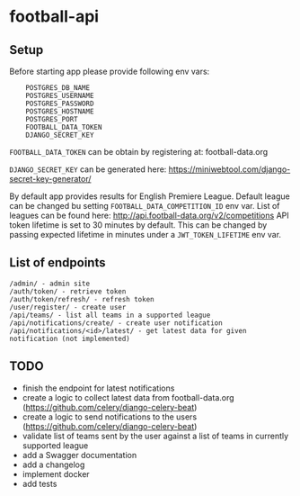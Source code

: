 # football-api
## Setup
Before starting app please provide following env vars:

```
    POSTGRES_DB_NAME
    POSTGRES_USERNAME
    POSTGRES_PASSWORD
    POSTGRES_HOSTNAME
    POSTGRES_PORT
    FOOTBALL_DATA_TOKEN
    DJANGO_SECRET_KEY
```

`FOOTBALL_DATA_TOKEN` can be obtain by registering at: football-data.org

`DJANGO_SECRET_KEY` can be generated here: https://miniwebtool.com/django-secret-key-generator/

By default app provides results for English Premiere League.
Default league can be changed bu setting `FOOTBALL_DATA_COMPETITION_ID` env var.
List of leagues can be found here: http://api.football-data.org/v2/competitions
API token lifetime is set to 30 minutes by default. 
This can be changed by passing expected lifetime in minutes under a
`JWT_TOKEN_LIFETIME` env var. 


## List of endpoints

    /admin/ - admin site
    /auth/token/ - retrieve token
    /auth/token/refresh/ - refresh token
    /user/register/ - create user
    /api/teams/ - list all teams in a supported league
    /api/notifications/create/ - create user notification
    /api/notifications/<id>/latest/ - get latest data for given notification (not implemented)
    
    
## TODO

 - finish the endpoint for latest notifications
 - create a logic to collect latest data from football-data.org (https://github.com/celery/django-celery-beat)
 - create a logic to send notifications to the users (https://github.com/celery/django-celery-beat)
 - validate list of teams sent by the user against a list of teams in currently supported league
 - add a Swagger documentation
 - add a changelog
 - implement docker
 - add tests